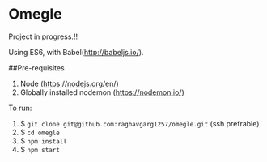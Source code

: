 # Omegle

Project in progress.!!

Using ES6, with Babel(http://babeljs.io/).

##Pre-requisites
1. Node (https://nodejs.org/en/)
2. Globally installed nodemon (https://nodemon.io/)

To run:
1. $ `git clone git@github.com:raghavgarg1257/omegle.git` (ssh prefrable)
2. $ `cd omegle`
3. $ `npm install`
4. $ `npm start`
